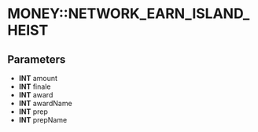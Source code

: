# MONEY::NETWORK_EARN_ISLAND_HEIST

## Parameters
* **INT** amount
* **INT** finale
* **INT** award
* **INT** awardName
* **INT** prep
* **INT** prepName
